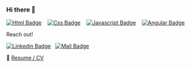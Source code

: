 ### Hi there 👋

[![Html Badge](https://img.shields.io/badge/-HTML-E34F26?style=for-the-badge&labelColor=black&logo=HTML5&logoColor=E34F26)](#) 
&nbsp;&nbsp;
[![Css Badge](https://img.shields.io/badge/-CSS-1572B6?style=for-the-badge&labelColor=black&logo=HTML5&logoColor=1572B6)](#) 
&nbsp;&nbsp;
[![Javascript Badge](https://img.shields.io/badge/-Javascript-F0DB4F?style=for-the-badge&labelColor=black&logo=javascript&logoColor=F0DB4F)](#) 
&nbsp;&nbsp;
[![Angular Badge](https://img.shields.io/badge/-Angular-DD0031?style=for-the-badge&labelColor=black&logo=Angular&logoColor=DD0031
)](#) 
&nbsp;&nbsp;

Reach out! 

[![Linkedin Badge](https://img.shields.io/badge/-Jovana-0e76a8?style=flat&labelColor=0e76a8&logo=linkedin&logoColor=white)](https://www.linkedin.com/in/jovana-todorovic-17a68a230/)&nbsp;&nbsp;&nbsp;[![Mail Badge](https://img.shields.io/badge/-JovanaTodorovic-c0392b?style=flat&labelColor=c0392b&logo=gmail&logoColor=white)](mailto:j.todorovic1998@gmail.com)     

:paperclip: [Resume / CV]()
